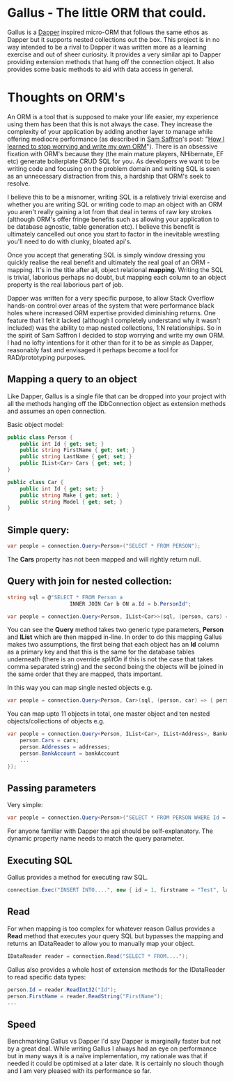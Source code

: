 Gallus - The little ORM that could.
===================================

Gallus is a [Dapper](https://github.com/StackExchange/dapper-dot-net) inspired micro-ORM that follows the same ethos as Dapper but it supports nested collections out the box. This project is in no way intended to be a rival to Dapper it was written more as a learning exercise and out of sheer curiosity. It provides a very similar api to Dapper providing extension methods that hang off the connection object. It also provides some basic methods to aid with data access in general.

Thoughts on ORM's
==============

An ORM is a tool that is supposed to make your life easier, my experience using them has been that this is not always the case. They increase the complexity of your application by adding another layer to manage while offering mediocre performance (as described in [Sam Saffron](http://samsaffron.com/)'s post: "[How I learned to stop worrying and write my own ORM](http://samsaffron.com/archive/2011/03/30/How+I+learned+to+stop+worrying+and+write+my+own+ORM)"). There is an obsessive fixation with ORM's because they (the main mature players, NHibernate, EF etc) generate boilerplate CRUD SQL for you. As developers we want to be writing code and focusing on the problem domain and writing SQL is seen as an unnecessary  distraction from this, a hardship that ORM's seek to resolve. 

I believe this to be a misnomer, writing SQL is a relatively trivial exercise and whether you are writing SQL or writing code to map an object with an ORM you aren't really gaining a lot from that deal in terms of raw key strokes (although ORM's offer fringe benefits such as allowing your application to be database agnostic, table generation etc). I believe this benefit is ultimately cancelled out once you start to factor in the inevitable wrestling you'll need to do with clunky, bloated api's.

Once you accept that generating SQL is simply window dressing you quickly realise the real benefit and ultimately the real goal of an ORM - mapping. It's in the title after all, object relational __mapping__. Writing the SQL is trivial, laborious perhaps no doubt, but mapping each column to an object property is the real laborious part of job. 

Dapper was written for a very specific purpose, to allow Stack Overflow hands-on control over areas of the system that were performance black holes where increased ORM expertise provided diminishing returns. One feature that I felt it lacked (although I completely understand why it wasn't included) was the ability to map nested collections, 1:N relationships. So in the spirit of Sam Saffron I decided to stop worrying and write my own ORM. I had no lofty intentions for it other than for it to be as simple as Dapper, reasonably fast and envisaged it perhaps become a tool for RAD/prototyping purposes.

Mapping a query to an object
----------------------------

Like Dapper, Gallus is a single file that can be dropped into your project with all the methods hanging off the IDbConnection object as extension methods and assumes an open connection.

Basic object model:

```csharp
public class Person {
	public int Id { get; set; }
	public string FirstName { get; set; }
	public string LastName { get; set; }
	public IList<Car> Cars { get; set; }
}

public class Car {
	public int Id { get; set; }
	public string Make { get; set; }
	public string Model { get; set; }
}
```

Simple query:
-------------

```csharp
var people = connection.Query<Person>("SELECT * FROM PERSON"); 
```

The __Cars__ property has not been mapped and will rightly return null.

Query with join for nested collection:
--------------------------------------

```csharp
string sql = @"SELECT * FROM Person a
					INNER JOIN Car b ON a.Id = b.PersonId";

var people = connection.Query<Person, IList<Car>>(sql, (person, cars) => { person.Cars = cars; });
```

You can see the __Query__ method takes two generic type parameters, __Person__ and __IList<Car>__ which are then mapped in-line. In order to do this mapping Gallus makes two assumptions, the first being that each object has an __Id__ column as a primary key and that this is the same for the database tables underneath (there is an override *splitOn* if this is not the case that takes comma separated string) and the second being the objects will be joined in the same order that they are mapped, thats important.

In this way you can map single nested objects e.g. 

```csharp
var people = connection.Query<Person, Car>(sql, (person, car) => { person.Car = car; });
``` 

You can map upto 11 objects in total, one master object and ten nested objects/collections of objects e.g.

```csharp
var people = connection.Query<Person, IList<Car>, IList<Address>, BankAccount...>(sql, (person, cars, addresses, bankAccount...) => { 
	person.Cars = cars; 
	person.Addresses = addresses;
	person.BankAccount = bankAccount
	...
});
```

Passing parameters
------------------

Very simple:

```csharp
var people = connection.Query<Person>("SELECT * FROM PERSON WHERE Id = @id", new { id = 4 }); 
```

For anyone familiar with Dapper the api should be self-explanatory. The dynamic property name needs to match the query parameter.

Executing SQL 
-------------

Gallus provides a method for executing raw SQL.

```csharp
connection.Exec("INSERT INTO....", new { id = 1, firstname = "Test", lastname = "user" });
```

Read
----

For when mapping is too complex for whatever reason Gallus provides a __Read__ method that executes your query SQL but bypasses the mapping and returns an IDataReader to allow you to manually map your object.

```csharp
IDataReader reader = connection.Read("SELECT * FROM....");
```

Gallus also provides a whole host of extension methods for the IDataReader to read specific data types:

```csharp
person.Id = reader.ReadInt32("Id");
person.FirstName = reader.ReadString("FirstName");
...
```		

Speed
-----

Benchmarking Gallus vs Dapper I'd say Dapper is marginally faster but not by a great deal. While writing Gallus I always had an eye on performance but in many ways it is a naïve implementation, my rationale was that if needed it could be optimised	at a later date. It is certainly no slouch though and I am very pleased with its performance so far.	

